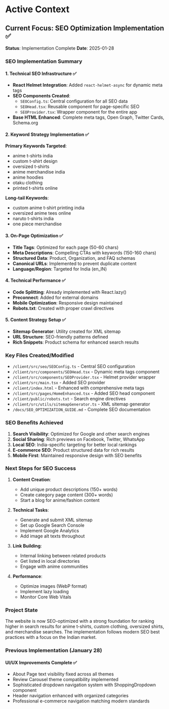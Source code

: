 # Active Context

## Current Focus: SEO Optimization Implementation ✅
**Status**: Implementation Complete
**Date**: 2025-01-28

### SEO Implementation Summary

#### 1. Technical SEO Infrastructure ✅
- **React Helmet Integration**: Added `react-helmet-async` for dynamic meta tags
- **SEO Components Created**:
  - `SEOConfig.ts`: Central configuration for all SEO data
  - `SEOHead.tsx`: Reusable component for page-specific SEO
  - `SEOProvider.tsx`: Wrapper component for the entire app
- **Base HTML Enhanced**: Complete meta tags, Open Graph, Twitter Cards, Schema.org

#### 2. Keyword Strategy Implementation ✅
**Primary Keywords Targeted**:
- anime t-shirts india
- custom t-shirt design
- oversized t-shirts
- anime merchandise india
- anime hoodies
- otaku clothing
- printed t-shirts online

**Long-tail Keywords**:
- custom anime t-shirt printing india
- oversized anime tees online
- naruto t-shirts india
- one piece merchandise

#### 3. On-Page Optimization ✅
- **Title Tags**: Optimized for each page (50-60 chars)
- **Meta Descriptions**: Compelling CTAs with keywords (150-160 chars)
- **Structured Data**: Product, Organization, and FAQ schemas
- **Canonical URLs**: Implemented to prevent duplicate content
- **Language/Region**: Targeted for India (en_IN)

#### 4. Technical Performance ✅
- **Code Splitting**: Already implemented with React.lazy()
- **Preconnect**: Added for external domains
- **Mobile Optimization**: Responsive design maintained
- **Robots.txt**: Created with proper crawl directives

#### 5. Content Strategy Setup ✅
- **Sitemap Generator**: Utility created for XML sitemap
- **URL Structure**: SEO-friendly patterns defined
- **Rich Snippets**: Product schema for enhanced search results

### Key Files Created/Modified
- `/client/src/seo/SEOConfig.ts` - Central SEO configuration
- `/client/src/components/SEOHead.tsx` - Dynamic meta tags component
- `/client/src/components/SEOProvider.tsx` - Helmet provider wrapper
- `/client/src/main.tsx` - Added SEO provider
- `/client/index.html` - Enhanced with comprehensive meta tags
- `/client/src/pages/HomeEnhanced.tsx` - Added SEO head component
- `/client/public/robots.txt` - Search engine directives
- `/client/src/utils/sitemapGenerator.ts` - XML sitemap generator
- `/docs/SEO_OPTIMIZATION_GUIDE.md` - Complete SEO documentation

### SEO Benefits Achieved
1. **Search Visibility**: Optimized for Google and other search engines
2. **Social Sharing**: Rich previews on Facebook, Twitter, WhatsApp
3. **Local SEO**: India-specific targeting for better local rankings
4. **E-commerce SEO**: Product structured data for rich results
5. **Mobile First**: Maintained responsive design with SEO benefits

### Next Steps for SEO Success
1. **Content Creation**:
   - Add unique product descriptions (150+ words)
   - Create category page content (300+ words)
   - Start a blog for anime/fashion content

2. **Technical Tasks**:
   - Generate and submit XML sitemap
   - Set up Google Search Console
   - Implement Google Analytics
   - Add image alt texts throughout

3. **Link Building**:
   - Internal linking between related products
   - Get listed in local directories
   - Engage with anime communities

4. **Performance**:
   - Optimize images (WebP format)
   - Implement lazy loading
   - Monitor Core Web Vitals

### Project State
The website is now SEO-optimized with a strong foundation for ranking higher in search results for anime t-shirts, custom clothing, oversized shirts, and merchandise searches. The implementation follows modern SEO best practices with a focus on the Indian market.

### Previous Implementation (January 28)

#### UI/UX Improvements Complete ✅
- About Page text visibility fixed across all themes
- Review Carousel theme compatibility implemented
- Sophisticated dropdown navigation system with ShoppingDropdown component
- Header navigation enhanced with organized categories
- Professional e-commerce navigation matching modern standards
